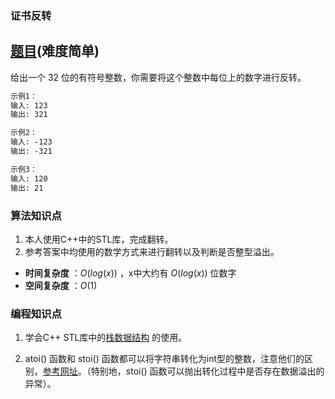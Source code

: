 ### 证书反转

## [题目](https://leetcode-cn.com/problems/reverse-integer/)(难度简单)

给出一个 32 位的有符号整数，你需要将这个整数中每位上的数字进行反转。

```markdown
示例1：
输入: 123
输出: 321

示例2：
输入: -123
输出: -321

示例3：
输入: 120
输出: 21
```

### **算法知识点**
1. 本人使用C++中的STL库，完成翻转。
2. 参考答案中均使用的数学方式来进行翻转以及判断是否整型溢出。
- **时间复杂度** ：$O(log(x))$ ，x中大约有 $O(log(x))$ 位数字
- **空间复杂度** ：$O(1)$

### **编程知识点**
1. 学会C++ STL库中的[栈数据结构](https://blog.csdn.net/zichen_ziqi/article/details/80807989) 的使用。

2. atoi() 函数和 stoi() 函数都可以将字符串转化为int型的整数，注意他们的区别，[参考网址](https://blog.csdn.net/qq_33221533/article/details/82119031)。（特别地，stoi() 函数可以抛出转化过程中是否存在数据溢出的异常）。

